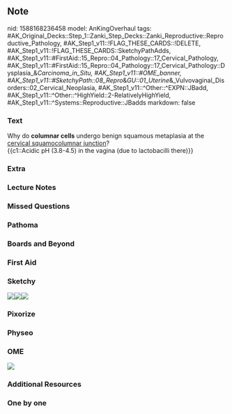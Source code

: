 ## Note
nid: 1588168236458
model: AnKingOverhaul
tags: #AK_Original_Decks::Step_1::Zanki_Step_Decks::Zanki_Reproductive::Reproductive_Pathology, #AK_Step1_v11::!FLAG_THESE_CARDS::!DELETE, #AK_Step1_v11::!FLAG_THESE_CARDS::SketchyPathAdds, #AK_Step1_v11::#FirstAid::15_Repro::04_Pathology::17_Cervical_Pathology, #AK_Step1_v11::#FirstAid::15_Repro::04_Pathology::17_Cervical_Pathology::Dysplasia_&_Carcinoma_in_Situ, #AK_Step1_v11::#OME_banner, #AK_Step1_v11::#SketchyPath::08_Repro_&_GU::01_Uterine_&_Vulvovaginal_Disorders::02_Cervical_Neoplasia, #AK_Step1_v11::^Other::^EXPN::JBadd, #AK_Step1_v11::^Other::^HighYield::2-RelativelyHighYield, #AK_Step1_v11::^Systems::Reproductive::JBadds
markdown: false

### Text
<div>
  Why do <b>columnar cells</b> undergo benign squamous metaplasia
  at the <u>cervical squamocolumnar junction</u>?
</div>
<div>
  {{c1::Acidic pH (3.8-4.5) in the vagina (due to lactobacilli
  there)}}
</div>

### Extra


### Lecture Notes


### Missed Questions


### Pathoma


### Boards and Beyond


### First Aid


### Sketchy
<img src="Transformation%20zone%20lactobacilli.jpg"><img src=
"Transformation%20zone.jpg"><img src=
"Zoverall%20picture-95a4e37eb23a397dd78109d475421d2a8c06ba44.JPG">

### Pixorize


### Physeo


### OME
<div class="ome-widget">
  <a href="https://onlinemeded.org?ref=anki"><img src=
  "_OME_AnkiFlashcards_General_3.png"></a>
</div>

### Additional Resources


### One by one

